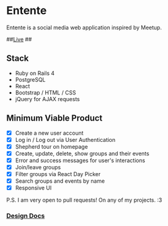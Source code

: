 # Entente

Entente is a social media web application inspired by Meetup.

##[Live](http://entente.io) ##

## Stack ##
- Ruby on Rails 4
- PostgreSQL
- React
- Bootstrap / HTML / CSS
- jQuery for AJAX requests

## Minimum Viable Product ##

- [x] Create a new user account
- [x] Log in / Log out via User Authentication
- [x] Shepherd tour on homepage
- [x] Create, update, delete, show groups and their events
- [x] Error and success messages for user's interactions
- [x] Join/leave groups
- [x] Filter groups via React Day Picker
- [x] Search groups and events by name
- [x] Responsive UI

P.S. I am very open to pull requests! On any of my projects. :3

### [Design Docs](./docs/docreadme.md) ###
